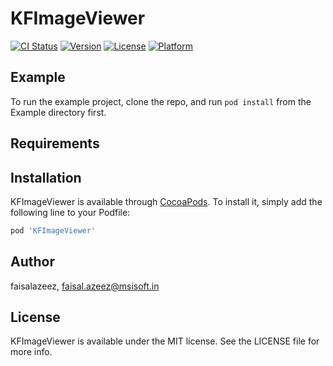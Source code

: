 # KFImageViewer

[![CI Status](https://img.shields.io/travis/faisalazeez/KFImageViewer.svg?style=flat)](https://travis-ci.org/faisalazeez/KFImageViewer)
[![Version](https://img.shields.io/cocoapods/v/KFImageViewer.svg?style=flat)](https://cocoapods.org/pods/KFImageViewer)
[![License](https://img.shields.io/cocoapods/l/KFImageViewer.svg?style=flat)](https://cocoapods.org/pods/KFImageViewer)
[![Platform](https://img.shields.io/cocoapods/p/KFImageViewer.svg?style=flat)](https://cocoapods.org/pods/KFImageViewer)

## Example

To run the example project, clone the repo, and run `pod install` from the Example directory first.

## Requirements

## Installation

KFImageViewer is available through [CocoaPods](https://cocoapods.org). To install
it, simply add the following line to your Podfile:

```ruby
pod 'KFImageViewer'
```

## Author

faisalazeez, faisal.azeez@msisoft.in

## License

KFImageViewer is available under the MIT license. See the LICENSE file for more info.
